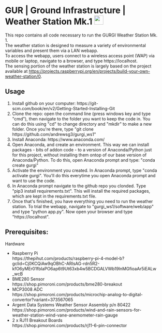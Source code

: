 # GUR | Ground Infrastructure | Weather Station Mk.1 <img src ="https://user-images.githubusercontent.com/77739968/148395312-861d6199-237d-4511-8b94-009211b821c4.png" width = "30" height = "30">

This repo contains all code necessary to run the GURGI Weather Station Mk. 1.
<br>
The weather station is designed to measure a variety of environmental variables and present them via a LAN webapp. 
<br>
To access the webapp, users connect to a wireless access point (WAP) via mobile or laptop, navigate to a browser, and type https://localhost.
<br>
The sensing portion of the weather station is largely based on the project available at https://projects.raspberrypi.org/en/projects/build-your-own-weather-station/0.

<h2>Usage</h2>
<ol>
  <li>Install github on your computer: https://git-scm.com/book/en/v2/Getting-Started-Installing-Git </li>
  <li>Clone the repo: open the command line (press windows key and type "cmd"), then navigate to the folder you want to keep the code in. You can do this using "cd" to change directory and "mkdir" to make a new folder. Once you're there, type "git clone https://github.com/andrewsg3/gurgi_ws1"</li>
  <li>Install Anaconda: https://www.anaconda.com/ </li>
  <li>Open Anaconda, and create an environment. This way we can install packages - bits of addon code - to a version of Anaconda/Python just for this project, without installing them ontop of our base version of Anaconda/Python. To do this, open Anaconda prompt and type: "conda create gurgi"</li>
  <li>Activate the environment you created. In Anaconda prompt, type "conda activate gurgi". You'll do this everytime you open Anaconda prompt and want to use the code.</li>
  <li>In Anaconda prompt navigate to the github repo you clonded. Type "pip3 install requirements.txt". This will install the required packages, which are kept in the requirements.txt file.</li>
  <li>Once that's finished, you have everything you need to run the weather station. To trial the webapp, navigate to "gurgi_ws1/software/web/app" and type "python app.py". Now open your browser and type "https://localhost".</li>
</ol>
    

<h2>Prerequisites:</h2>
Hardware
<ul>
  <li>Raspberry Pi <br>https://thepihut.com/products/raspberry-pi-4-model-b?gclid=Cj0KCQiAw9qOBhC-ARIsAG-rdn5R2-kfO6yMEr01fbIaPO6ap6t9Ut63xb4w5BCDGALVWb19lnMGfioaAr5iEALw_wcB</li>
  <li>BME280 Sensor <br>https://shop.pimoroni.com/products/bme280-breakout</li>
  <li>MCP3008 ADC <br>https://shop.pimoroni.com/products/microchip-analog-to-digital-convertor?variant=373567065</li>
  <li>Argent Data Systems Weather Sensor Assembly p/n 80422 <br>https://shop.pimoroni.com/products/wind-and-rain-sensors-for-weather-station-wind-vane-anemometer-rain-gauge</li>   
  <li>2 x RJ11 Breakout Boards <br>https://shop.pimoroni.com/products/rj11-6-pin-connector</li>
</ul>

